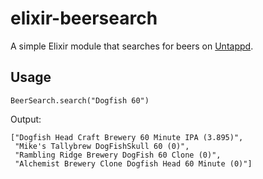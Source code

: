 # elixir-beersearch

A simple Elixir module that searches for beers on [Untappd](https://untappd.com/).

## Usage

`BeerSearch.search("Dogfish 60")`

Output:

```
["Dogfish Head Craft Brewery 60 Minute IPA (3.895)",
 "Mike's Tallybrew DogFishSkull 60 (0)",
 "Rambling Ridge Brewery DogFish 60 Clone (0)",
 "Alchemist Brewery Clone Dogfish Head 60 Minute (0)"]
```
